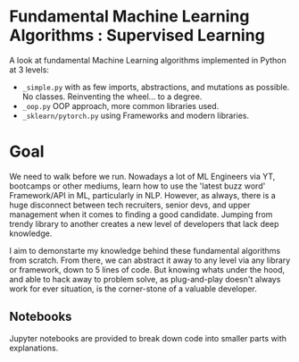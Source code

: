 # Fundamental Machine Learning Algorithms : Supervised Learning

A look at fundamental Machine Learning algorithms implemented in Python at 3 levels:
- `_simple.py` with as few imports, abstractions, and mutations as possible. No classes. Reinventing the wheel... to a degree.
- `_oop.py` OOP approach, more common libraries used.
- `_sklearn/pytorch.py` using Frameworks and modern libraries.
# Goal
We need to walk before we run. Nowadays a lot of ML Engineers via YT, bootcamps or other mediums, learn how to use the 'latest buzz word' Framework/API 
in ML, particularly in NLP. However, as always, there is a huge disconnect between tech recruiters, senior devs, and upper management when it comes to finding a
good candidate. Jumping from trendy library to another creates a new level of developers that lack deep knowledge. 

I aim to demonstarte my knowledge behind these fundamental algorithms from scratch. From there, we can abstract it away to any level 
via any library or framework, down to 5 lines of code. But knowing whats under the hood, and able to hack away to problem solve, as plug-and-play doesn't 
always work for ever situation, is the corner-stone of a valuable developer.



## Notebooks
Jupyter notebooks are provided to break down code into smaller parts with explanations.
